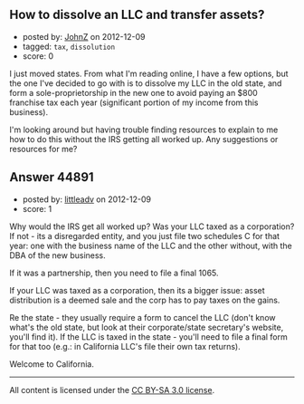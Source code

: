 ## How to dissolve an LLC and transfer assets?

- posted by: [JohnZ](https://stackexchange.com/users/-1/18439-johnz) on 2012-12-09
- tagged: `tax`, `dissolution`
- score: 0

I just moved states.  From what I'm reading online, I have a few options, but the one I've decided to go with is to dissolve my LLC in the old state, and form a sole-proprietorship in the new one to avoid paying an $800 franchise tax each year (significant portion of my income from this business).  

I'm looking around but having trouble finding resources to explain to me how to do this without the IRS getting all worked up.  Any suggestions or resources for me?


## Answer 44891

- posted by: [littleadv](https://stackexchange.com/users/-1/13808-littleadv) on 2012-12-09
- score: 1

Why would the IRS get all worked up? Was your LLC taxed as a corporation? If not - its a disregarded entity, and you just file two schedules C for that year: one with the business name of the LLC and the other without, with the DBA of the new business.

If it was a partnership, then you need to file a final 1065.

If your LLC was taxed as a corporation, then its a bigger issue: asset distribution is a deemed sale and the corp has to pay taxes on the gains.

Re the state - they usually require a form to cancel the LLC (don't know what's the old state, but look at their corporate/state secretary's website, you'll find it). If the LLC is taxed in the state - you'll need to file a final form for that too (e.g.: in California LLC's file their own tax returns).

Welcome to California.



---

All content is licensed under the [CC BY-SA 3.0 license](https://creativecommons.org/licenses/by-sa/3.0/).
